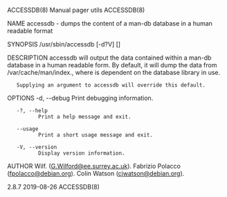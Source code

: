 ACCESSDB(8)                                                                                   Manual pager utils                                                                                  ACCESSDB(8)

NAME
       accessdb - dumps the content of a man-db database in a human readable format

SYNOPSIS
       /usr/sbin/accessdb [-d?V] [<index-file>]

DESCRIPTION
       accessdb will output the data contained within a man-db database in a human readable form.  By default, it will dump the data from /var/cache/man/index.<db-type>, where <db-type> is dependent on the
       database library in use.

       Supplying an argument to accessdb will override this default.

OPTIONS
       -d, --debug
              Print debugging information.

       -?, --help
              Print a help message and exit.

       --usage
              Print a short usage message and exit.

       -V, --version
              Display version information.

AUTHOR
       Wilf. (G.Wilford@ee.surrey.ac.uk).
       Fabrizio Polacco (fpolacco@debian.org).
       Colin Watson (cjwatson@debian.org).

2.8.7                                                                                             2019-08-26                                                                                      ACCESSDB(8)
